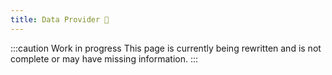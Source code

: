 ```yaml
---
title: Data Provider 🚧
---
```


:::caution Work in progress
This page is currently being rewritten and is not complete or may have missing information.
:::
